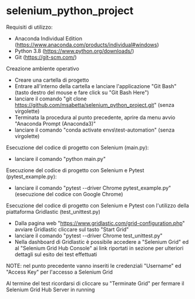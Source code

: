# selenium_python_project

Requisiti di utilizzo:
- Anaconda Individual Edition (https://www.anaconda.com/products/individual#windows)
- Python 3.8 (https://www.python.org/downloads/)
- Git (https://git-scm.com/)

Creazione ambiente operativo
- Creare una cartella di progetto
- Entrare all'interno della cartella e lanciare l'applicazione "Git Bash" (tasto destro del mouse e fare click su "Git Bash Here")
- lanciare il comando "git clone https://github.com/msabetta/selenium_python_project.git" (senza virgolette)
- Terminata la procedura al punto precedente, aprire da menu avvio "Anaconda Prompt (Anaconda3)"
- lanciare il comando "conda activate envs\test-automation" (senza virgolette)

Esecuzione del codice di progetto con Selenium (main.py):
- lanciare il comando "python main.py"

Esecuzione del codice di progetto con Selenium e Pytest (pytest_example.py):
- lanciare il comando "pytest --driver Chrome pytest_example.py"  (esecuzione del codice con Google Chrome)

Esecuzione del codice di progetto con Selenium e Pytest con l'utilizzo della piattaforma Gridlastic (test_unittest.py)
- Dalla pagina web "https://www.gridlastic.com/grid-configuration.php" avviare Gridlastic cliccare sul tasto "Start Grid"
- lanciare il comando "pytest --driver Chrome test_unittest.py"
- Nella dashboard di Gridlastic è possibile accedere a "Selenium Grid" ed al "Selenium Grid Hub Console" ai link riportati in sezione
per ulteriori dettagli sul esito dei test effettuati

NOTE: nel punto precedente vanno inseriti le credenziali "Username" ed "Access Key" per l'accesso a Selenium Grid  

Al termine del test ricordarsi di cliccare su "Terminate Grid" per fermare il Selenium Grid Hub Server in running


